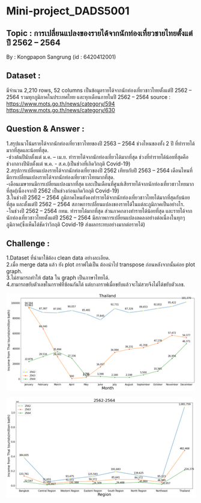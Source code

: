 # Mini-project_DADS5001

## Topic : การเปลี่ยนแปลงของรายได้จากนักท่องเที่ยวชายไทยตั้งแต่ปี 2562 – 2564 

By : Kongpapon Sangrung (id : 6420412001) 

## Dataset :  
มีจำนวน 2,210 rows, 52 columns เป็นข้อมูลรายได้จากนักท่องเที่ยวชาวไทยตั้งแต่ปี 2562 – 2564 รวมทุกภูมิภาคในประเทศไทย และทุกเดือนภายในปี 2562 – 2564
source : https://www.mots.go.th/news/category/594 https://www.mots.go.th/news/category/630  

## Question & Answer :    

1.สรุปแนวโน้มรายได้จากนักท่องเที่ยวชาวไทยของปี 2563 – 2564 ช่วงไหนของทั้ง 2 ปี ที่ทำรายได้มากที่สุดและน้อยที่สุด.  
-ช่วงต้นปีนับตั้งแต่ ม.ค. – เม.ย. ทำรายได้จากนักท่องเที่ยวได้มากที่สุด ช่วงที่ทำรายได้น้อยที่สุดคือช่วงกลางปีนับตั้งแต่ พ.ค. - ส.ค.(เป็นช่วงที่เกิดวิกฤติ Covid-19)  
2.สรุปการเปลี่ยนแปลงรายได้จากนักท่องเที่ยวของปี 2562 เทียบกับปี 2563 – 2564 เดือนไหนที่มีการเปลี่ยนแปลงรายได้จากนักท่องเที่ยวชาวไทยมากที่สุด.  
-เดือนเมษายนมีการเปลี่ยนแปลงมากที่สุด และเป็นเดือนที่ศูนย์เสียรายได้จากนักท่องเที่ยวชาวไทยมากที่สุด(เนื่องจากปี 2562 เป็นช่วงก่อนเกิดวิกฤติ Covid-19)  
3.ในช่วงปี 2562 – 2564 ภูมิภาคไหนยังคงทำรายได้จากนักท่องเที่ยวชาวไทยได้มากที่สุดกับน้อยที่สุด และตั้งแต่ปี 2562 – 2564 สภาพการเปลี่ยนแปลงของรายได้ในแต่ละภูมิภาคเป็นอย่างไร.    
-ในช่วงปี 2562 – 2564 กทม. ทำรายได้มากที่สุด ส่วนภาคกลางทำรายได้น้อยที่สุด และรายได้จากนักท่องเที่ยวชาวไทยตั้งแต่ปี 2562 – 2564 มีสภาพการเปลี่ยนแปลงลดลงอย่างต่อเนื่องในทุกๆภูมิภาค(ซึ่งเห็นได้ชัดว่าวิกฤติ Covid-19 ส่งผลกระทบอย่างมากต่อรายได้)    

## Challenge : 

1.Dataset ที่นำมาใช้ต้อง clean data อย่างละเอียด.  
2.เมื่อ merge data แล้ว ยัง plot กราฟไม่เป็น ต้องนำไป transpose ก่อนหลังจากนั้นค่อย plot graph.  
3.ไม่สามารถทำให้ data ใน graph เป็นภาษาไทยได้.  
4.สามารถขยับตัวเลขในกราฟที่ซ้อนกันได้ แต่บางกราฟเมื่อขยับแล้วจะไม่สวยจึงไม่ได้ขยับตัวเลข.


![top_travel](Image/month_62-64.png)  

![top_travel](Image/region_62-64.png)  
